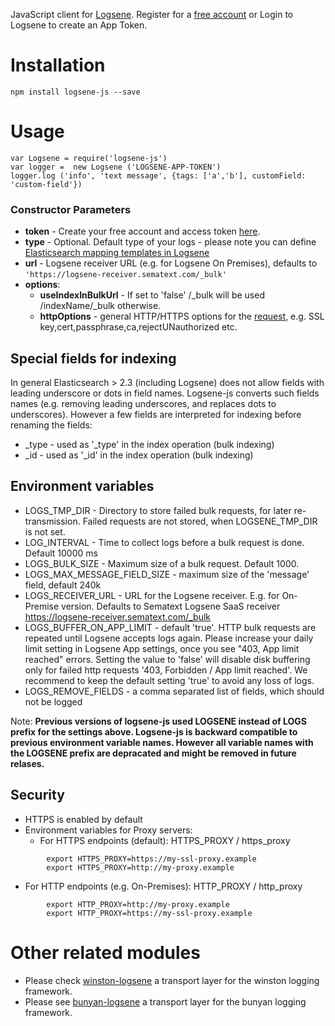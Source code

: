 

JavaScript client for [Logsene](http://sematext.com/logsene/index.html).
Register for a [free account](https://apps.sematext.com/users-web/register.do) or Login to Logsene to create an App Token.

# Installation

    npm install logsene-js --save

# Usage


    var Logsene = require('logsene-js')
    var logger =  new Logsene ('LOGSENE-APP-TOKEN')
    logger.log ('info', 'text message', {tags: ['a','b'], customField: 'custom-field'})

### Constructor Parameters

- __token__ - Create your free account and access token [here](https://apps.sematext.com/users-web/register.do).
- __type__ - Optional. Default type of your logs - please note you can define [Elasticsearch mapping templates in Logsene](http://blog.sematext.com/2015/02/09/elasticsearch-mapping-types-for-json-logging/)
- __url__ - Logsene receiver URL (e.g. for Logsene On Premises), defaults to ```'https://logsene-receiver.sematext.com/_bulk'```
- __options__: 
  - __useIndexInBulkUrl__ -  If set to 'false' /_bulk will be used /indexName/_bulk otherwise.
  - __httpOptions__ - general HTTP/HTTPS options for the [request](https://nodejs.org/api/https.html#https_https_request_options_callback), e.g. SSL key,cert,passphrase,ca,rejectUNauthorized etc. 

## Special fields for indexing

In general Elasticsearch > 2.3 (including Logsene) does not allow fields with leading underscore or dots in field names. Logsene-js converts such fields names (e.g. removing leading underscores, and replaces dots to underscores). However a few fields are interpreted for indexing before renaming the fields: 
- _type - used as '_type' in the index operation (bulk indexing)
- _id - used as '_id' in the index operation (bulk indexing)


## Environment variables
- LOGS_TMP_DIR - Directory to store failed bulk requests, for later re-transmission. Failed requests are not stored, when LOGSENE_TMP_DIR is not set.
- LOG_INTERVAL - Time to collect logs before a bulk request is done. Default 10000 ms
- LOGS_BULK_SIZE - Maximum size of a bulk request. Default 1000.
- LOGS_MAX_MESSAGE_FIELD_SIZE - maximum size of the 'message' field, default 240k
- LOGS_RECEIVER_URL - URL for the Logsene receiver. E.g. for On-Premise version. Defaults to Sematext Logsene SaaS receiver https://logsene-receiver.sematext.com/_bulk
- LOGS_BUFFER_ON_APP_LIMIT - default 'true'. HTTP bulk requests are repeated until Logsene accepts logs again. Please increase your daily limit setting in Logsene App settings, once you see "403, App limit reached" errors. Setting the value to 'false' will disable disk buffering only for failed http requests '403, Forbidden / App limit reached'. We recommend to keep the default setting 'true' to avoid any loss of logs. 
- LOGS_REMOVE_FIELDS - a comma separated list of fields, which should not be logged

Note: __Previous versions of logsene-js used LOGSENE instead of LOGS prefix for the settings above. Logsene-js is backward compatible to previous environment variable names. However all variable names with the LOGSENE prefix are depracated and might be removed in future relases.__

## Security

- HTTPS is enabled by default
- Environment variables for Proxy servers:
  - For HTTPS endpoints (default): HTTPS_PROXY / https_proxy
```
        export HTTPS_PROXY=https://my-ssl-proxy.example
        export HTTPS_PROXY=http://my-proxy.example
```
  - For HTTP endpoints (e.g. On-Premises): HTTP_PROXY / http_proxy
```
        export HTTP_PROXY=http://my-proxy.example
        export HTTP_PROXY=https://my-ssl-proxy.example
```

# Other related modules

- Please check [winston-logsene](https://github.com/sematext/winston-logsene) a transport layer for the winston logging framework.
- Please see [bunyan-logsene](https://github.com/6RiverSystems/bunyan-logsene) a transport layer for the bunyan logging framework.


